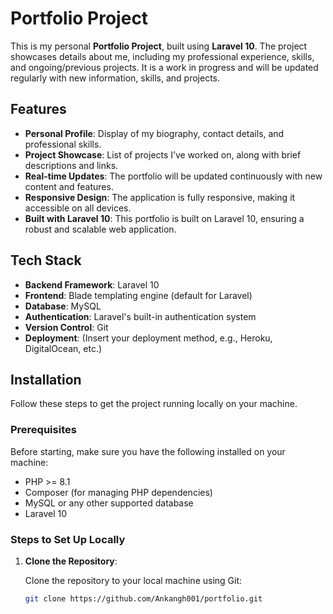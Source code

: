 # Portfolio Project

This is my personal **Portfolio Project**, built using **Laravel 10**. The project showcases details about me, including my professional experience, skills, and ongoing/previous projects. It is a work in progress and will be updated regularly with new information, skills, and projects.

## Features

- **Personal Profile**: Display of my biography, contact details, and professional skills.
- **Project Showcase**: List of projects I’ve worked on, along with brief descriptions and links.
- **Real-time Updates**: The portfolio will be updated continuously with new content and features.
- **Responsive Design**: The application is fully responsive, making it accessible on all devices.
- **Built with Laravel 10**: This portfolio is built on Laravel 10, ensuring a robust and scalable web application.

## Tech Stack

- **Backend Framework**: Laravel 10
- **Frontend**: Blade templating engine (default for Laravel)
- **Database**: MySQL
- **Authentication**: Laravel's built-in authentication system
- **Version Control**: Git
- **Deployment**: (Insert your deployment method, e.g., Heroku, DigitalOcean, etc.)

## Installation

Follow these steps to get the project running locally on your machine.

### Prerequisites

Before starting, make sure you have the following installed on your machine:

- PHP >= 8.1
- Composer (for managing PHP dependencies)
- MySQL or any other supported database
- Laravel 10

### Steps to Set Up Locally

1. **Clone the Repository**:

   Clone the repository to your local machine using Git:

   ```bash
   git clone https://github.com/Ankangh001/portfolio.git
